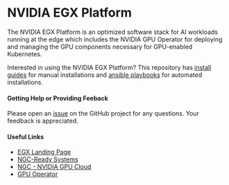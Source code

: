 # NVIDIA EGX Platform

The NVIDIA EGX Platform is an optimized software stack for AI workloads running at the edge which includes the NVIDIA GPU Operator for deploying and managing the GPU components necessary for GPU-enabled Kubernetes.

Interested in using the NVIDIA EGX Platform? This repository has [install guides](https://github.com/NVIDIA/egx-platform/tree/master/install-guides) for manual installations and [ansible playbooks](https://github.com/NVIDIA/egx-platform/tree/master/playbooks) for automated installations.

#### Getting Help or Providing Feeback

Please open an [issue](https://github.com/NVIDIA/egx-platform/issues) on the GitHub project for any questions. Your feedback is appreciated.

#### Useful Links
- [EGX Landing Page](https://www.nvidia.com/en-us/data-center/products/egx-edge-computing/)
- [NGC-Ready Systems](https://docs.nvidia.com/ngc/ngc-ready-systems/index.html)
- [NGC - NVIDIA GPU Cloud](https://ngc.nvidia.com/catalog/all)
- [GPU Operator](https://ngc.nvidia.com/catalog/helm-charts/nvidia:gpu-operator)
